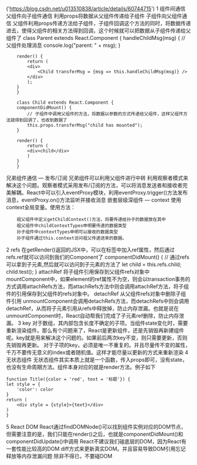 ('https://blog.csdn.net/u013510838/article/details/60744715')
1 组件间通信
  父组件向子组件通信
    利用props将数据从父组件传递给子组件
  子组件向父组件通信
    父组件利用props传递方法给子组件，子组件回调这个方法的同时，将数据传递进去，使得父组件的相关方法得到回调，这个时候就可以把数据从子组件传递给父组件了
    class Parent extends React.Component {
        handleChildMsg(msg) {
            // 父组件处理消息
            console.log("parent: " + msg);
        }

        render() {
            return (
            <div>
                <Child transferMsg = {msg => this.handleChildMsg(msg)} />
            </div>
            );
        }
        }

        class Child extends React.Component {
        componentDidMount() {
            // 子组件中调用父组件的方法，将数据以参数的方式传递给父组件，这样父组件方法就得到回调了，也收到数据了
            this.props.transferMsg("child has mounted");
        }

        render() {
            return (
            <div>child</div>
            )
        }
        }
  兄弟组件通信 — 发布/订阅
     兄弟组件可以利用父组件进行中转
     利用观察者模式来解决这个问题。观察者模式采用发布/订阅的方法，可以将消息发送者和接收者完美解耦。React中可以引入eventProxy模块，利用eventProxy.trigger()方法发布消息，eventProxy.on()方法监听并接收消息
  嵌套层级深组件 — context
     使用context全局变量。使用方法：

        祖父组件中定义getChildContext()方法，将要传递给孙子的数据放在其中
        祖父组件中childContextTypes申明要传递的数据类型
        孙子组件中contextTypes申明可以接收的数据类型
        孙子组件通过this.context访问祖父传递进来的数据。
2 refs
   在getRender()返回的JSX中，可以在标签中加入ref属性，然后通过refs.ref就可以访问到我们的Component了
      componentDidMount() {
            // 通过refs可以拿到子元素,然后就可以访问到子元素的方法了
            let child = this.refs.child;
            child.test();
        }
   attachRef 将子组件引用保存到父组件refs对象中
      mountComponent中，如果element的ref属性不为空，则会以transaction事务的方式调用attachRefs方法，而attachRefs方法中则会调用attachRef方法，将子组件的引用保存到父组件的refs对象中。
   detachRef 从父组件refs对象中删除子组件引用
      unmountComponent会调用detachRefs方法，而detachRefs中则会调用detachRef，从而将子元素引用从refs中释放掉，防止内存泄漏。也就是说在unmountComponent时，React自动帮我们完成了子元素ref删除，防止内存泄漏。
3 key
   对于数组，其内部包含长度不确定的子项。当组件state变化时，需要重新渲染组件。那么有个问题来了，React是更新组件，还是先销毁再新建组件呢。key就是用来解决这个问题的。如果前后两次key不变，则只需要更新，否则先销毁再更新。
   对于子项的key，必须是唯一不重复的。并且尽量传不变的属性，千万不要传无意义的index或者随机值。这样才能尽量以更新的方式来重新渲染
4 无状态组件
   无状态组件其实本质上就是一个函数，传入props即可，没有state，也没有生命周期方法。组件本身对应的就是render方法。例子如下

    function Title({color = 'red', text = '标题'}) {
    let style = {
        'color': color
    }
    return (
        <div style = {style}>{text}</div>
    )
    }
5 React DOM
    React通过findDOMNode()可以找到组件实例对应的DOM节点，但需要注意的是，我们只能在render()之后，也就是componentDidMount()和componentDidUpdate()中调用
    React不建议我们碰底层的DOM，因为React有一套性能比较高的DOM diff方式来更新真实DOM。并且容易导致DOM引用忘记释放等内存泄漏问题 除非不得已，不要碰DOM
